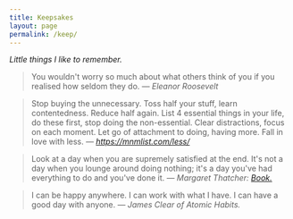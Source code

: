 ```yaml
---
title: Keepsakes
layout: page
permalink: /keep/
---
```


_Little things I like to remember._

> You wouldn't worry so much about what others think of you if you realised how seldom they do.
> *― Eleanor Roosevelt*

> Stop buying the unnecessary. Toss half your stuff, learn contentedness. Reduce half again. List 4 essential things in your life, do these first, stop doing the non-essential. Clear distractions, focus on each moment. Let go of attachment to doing, having more.
> Fall in love with less.
> *― https://mnmlist.com/less/*

> Look at a day when you are supremely satisfied at the end. It's not a day  when you lounge around doing nothing; it's a day you've had everything  to do and you've done it.
> *― Margaret Thatcher: [Book.](https://www.goodreads.com/book/show/3738214-as-i-said-to-dennis)*

> I can be happy anywhere.
> I can work with what I have.
> I can have a good day with anyone.
> *― James Clear of Atomic Habits.*
